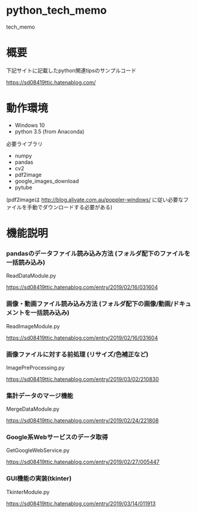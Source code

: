 # python_tech_memo

tech_memo


# 概要

下記サイトに記載したpython関連tipsのサンプルコード

https://sd08419ttic.hatenablog.com/

# 動作環境

* Windows 10
* python 3.5 (from Anaconda)

必要ライブラリ

* numpy
* pandas
* cv2
* pdf2image
* google_images_download
* pytube

(pdf2imageは http://blog.alivate.com.au/poppler-windows/ に従い必要なファイルを手動でダウンロードする必要がある)

# 機能説明

### pandasのデータファイル読み込み方法 (フォルダ配下のファイルを一括読み込み)

ReadDataModule.py

https://sd08419ttic.hatenablog.com/entry/2019/02/16/031604

### 画像・動画ファイル読み込み方法 (フォルダ配下の画像/動画/ドキュメントを一括読み込み)

ReadImageModule.py

https://sd08419ttic.hatenablog.com/entry/2019/02/16/031604

### 画像ファイルに対する前処理 (リサイズ/色補正など)

ImagePreProcessing.py

https://sd08419ttic.hatenablog.com/entry/2019/03/02/210830


### 集計データのマージ機能

MergeDataModule.py

https://sd08419ttic.hatenablog.com/entry/2019/02/24/221808

### Google系Webサービスのデータ取得

GetGoogleWebService.py

https://sd08419ttic.hatenablog.com/entry/2019/02/27/005447

### GUI機能の実装(tkinter)

TkinterModule.py

https://sd08419ttic.hatenablog.com/entry/2019/03/14/011913

